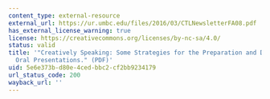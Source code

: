 ```yaml
---
content_type: external-resource
external_url: https://ur.umbc.edu/files/2016/03/CTLNewsletterFA08.pdf
has_external_license_warning: true
license: https://creativecommons.org/licenses/by-nc-sa/4.0/
status: valid
title: '"Creatively Speaking: Some Strategies for the Preparation and Delivery of
  Oral Presentations." (PDF)'
uid: 5e6e373b-d80e-4ced-bbc2-cf2bb9234179
url_status_code: 200
wayback_url: ''
---
```

